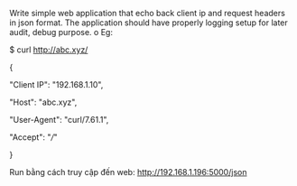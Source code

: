 Write simple web application that echo back client ip and request headers in json format.
The application should have properly logging setup for later audit, debug purpose.
o Eg:

$ curl http://abc.xyz/

{

 "Client IP": "192.168.1.10",

 "Host": "abc.xyz",

 "User-Agent": "curl/7.61.1",

 "Accept": "*/*"

}



Run bằng cách truy cập đến web:
http://192.168.1.196:5000/json
